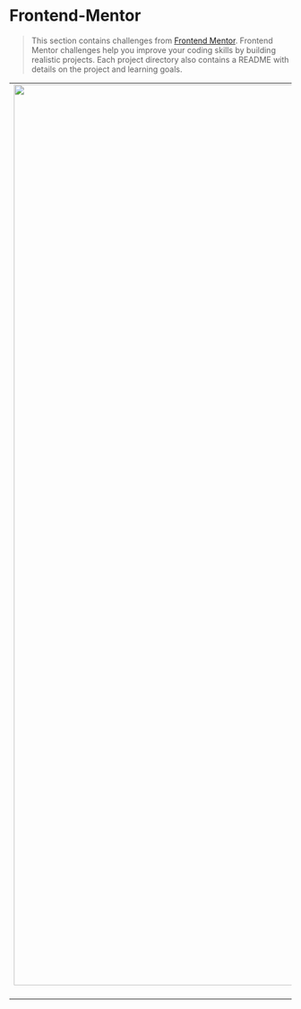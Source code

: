 # Frontend-Mentor
>This section contains challenges from [Frontend Mentor](https://frontendmentor.com). Frontend Mentor challenges help you improve your coding skills by building realistic projects. Each project directory also contains a README with details on the project and learning goals.


| | | 
|:-------------------------:|:-------------------------:|
|<img width="1604" alt="advice generator project" src="https://user-images.githubusercontent.com/89296394/164985590-ccfaa8a3-a054-4eff-80ce-33f7e1e05248.png"> **Advice Generator** [GitHub](https://github.com/NazChini/Frontend-Mentor/tree/main/Advice-Generator-App) * [Deployed](advice-generator-app-fem.netlify.app)  |  <img width="1604" alt="insure landing app" src="https://user-images.githubusercontent.com/89296394/164986336-cb7acdd8-7d82-47b2-937a-e2e9dd5364f5.png"> **Insure Landing App** - [Github](https://github.com/NazChini/Frontend-Mentor/tree/main/Insure-Landing-Page) * [Deployed](https://insurecompany.netlify.app/) | <img width="1604" alt="" src="" /> |

